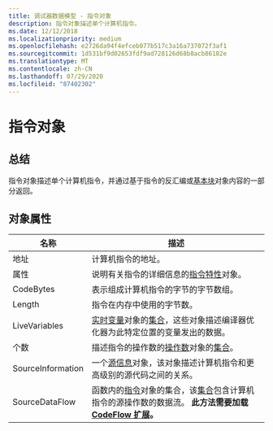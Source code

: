 ```yaml
---
title: 调试器数据模型 - 指令对象
description: 指令对象描述单个计算机指令。
ms.date: 12/12/2018
ms.localizationpriority: medium
ms.openlocfilehash: e2726da94f4efceb077b517c3a16a737072f3af1
ms.sourcegitcommit: 1d531bf9d02653fdf9ad728126d68b8acb86182e
ms.translationtype: MT
ms.contentlocale: zh-CN
ms.lasthandoff: 07/29/2020
ms.locfileid: "87402302"
---
```

# <a name="instruction-objects"></a>指令对象

## <a name="summary"></a>总结

指令对象描述单个计算机指令，并通过基于指令的反汇编或[基本块](dbgmodel-object-basic-block.md)对象内容的一部分返回。

## <a name="object-properties"></a>对象属性

|名称|描述|
|--- |--- |
|地址|计算机指令的地址。|
|属性|说明有关指令的详细信息的[指令特性](dbgmodel-object-instruction-attributes.md)对象。|
|CodeBytes|表示组成计算机指令的字节的字节数组。|
|Length|指令在内存中使用的字节数。|
|LiveVariables|[实时变量](dbgmodel-object-live-variable.md)对象的[集合](dbgmodel-namespace-collections.md)，这些对象描述编译器优化器为此特定位置的变量发出的数据。|
|个数|描述指令的操作数的[操作数](dbgmodel-object-operand.md)对象的[集合](dbgmodel-namespace-collections.md)。|
|SourceInformation|一个[源信息](dbgmodel-object-source-information.md)对象，该对象描述计算机指令和更高级别的源代码之间的关系。|
|SourceDataFlow|函数内的[指令](dbgmodel-object-instruction.md)对象的集合，该[集合](dbgmodel-namespace-collections.md)包含计算机指令的源操作数的数据流。 **此方法需要加载[CodeFlow 扩展](https://github.com/Microsoft/WinDbg-Samples/tree/master/CodeFlow)。**|

